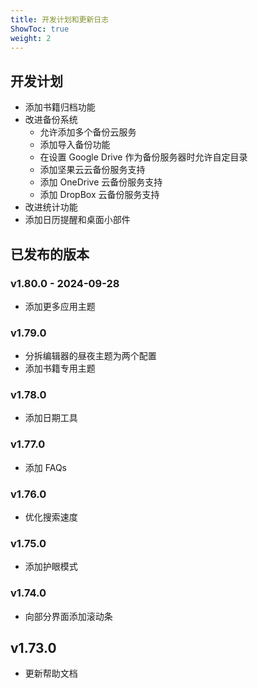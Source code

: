 ```yaml
---
title: 开发计划和更新日志
ShowToc: true
weight: 2
---
```


## 开发计划

- 添加书籍归档功能
- 改进备份系统
    - 允许添加多个备份云服务
    - 添加导入备份功能
    - 在设置 Google Drive 作为备份服务器时允许自定目录
    - 添加坚果云云备份服务支持
    - 添加 OneDrive 云备份服务支持
    - 添加 DropBox 云备份服务支持
- 改进统计功能
- 添加日历提醒和桌面小部件

## 已发布的版本

### v1.80.0 - 2024-09-28

- 添加更多应用主题

### v1.79.0

- 分拆编辑器的昼夜主题为两个配置
- 添加书籍专用主题

### v1.78.0

- 添加日期工具

### v1.77.0

- 添加 FAQs

### v1.76.0

- 优化搜索速度

### v1.75.0

- 添加护眼模式

### v1.74.0

- 向部分界面添加滚动条

## v1.73.0

- 更新帮助文档
